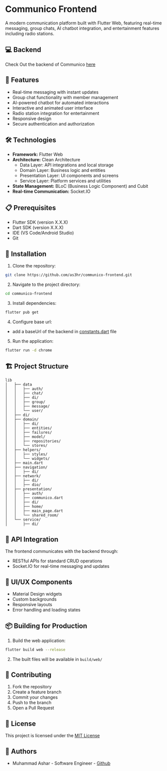 # Communico Frontend

A modern communication platform built with Flutter Web, featuring real-time messaging, group chats, AI chatbot integration, and entertainment features including radio stations.

## 💻 Backend

Check Out the backend of Communico [here](https://github.com/as3hr/communico-backend)

## 🚀 Features

- Real-time messaging with instant updates
- Group chat functionality with member management
- AI-powered chatbot for automated interactions
- Interactive and animated user interface
- Radio station integration for entertainment
- Responsive design
- Secure authentication and authorization

## 🛠️ Technologies

- **Framework:** Flutter Web
- **Architecture:** Clean Architecture
  - Data Layer: API integrations and local storage
  - Domain Layer: Business logic and entities
  - Presentation Layer: UI components and screens
  - Service Layer: Platform services and utilities
- **State Management:** BLoC (Business Logic Component) and Cubit
- **Real-time Communication:** Socket.IO


## 📋 Prerequisites

- Flutter SDK (version X.X.X)
- Dart SDK (version X.X.X)
- IDE (VS Code/Android Studio)
- Git

## 🔧 Installation

1. Clone the repository:
```bash
git clone https://github.com/as3hr/communico-frontend.git
```

2. Navigate to the project directory:
```bash
cd communico-frontend
```

3. Install dependencies:
```bash
flutter pub get
```

4. Configure base url:
- add a baseUrl of the backend in [constants.dart](lib/helpers/constants.dart) file

5. Run the application:
```bash
flutter run -d chrome
```

## 🏗️ Project Structure

```
lib
│   ├── data
│   │   ├── auth/
│   │   ├── chat/
│   │   ├── di/
│   │   ├── group/
│   │   ├── message/
│   │   └── user/
│   ├── di/
│   ├── domain/
│   │   ├── di/
│   │   ├── entities/
│   │   ├── failures/
│   │   ├── model/
│   │   ├── repositories/
│   │   └── stores/
│   ├── helpers/
│   │   ├── styles/
│   │   └── widgets/
│   ├── main.dart
│   ├── navigation/
│   │   ├── di/
│   ├── network/
│   │   ├── di/
│   │   ├── dio/
│   ├── presentation/
│   │   ├── auth/
│   │   ├── communico.dart
│   │   ├── di/
│   │   ├── home/
│   │   ├── main_page.dart
│   │   └── shared_room/
│   └── service/
│       ├── di/
```

## 🔌 API Integration

The frontend communicates with the backend through:
- RESTful APIs for standard CRUD operations
- Socket.IO for real-time messaging and updates

## 🎨 UI/UX Components

- Material Design widgets
- Custom backgrounds
- Responsive layouts
- Error handling and loading states

## 📦 Building for Production

1. Build the web application:
```bash
flutter build web --release
```

2. The built files will be available in `build/web/`

## 🤝 Contributing

1. Fork the repository
2. Create a feature branch
3. Commit your changes
4. Push to the branch
5. Open a Pull Request

## 📄 License

This project is licensed under the [MIT License](LICENSE)

## 👥 Authors

- Muhammad Ashar - Software Engineer - [Github](https://github.com/as3hr)
